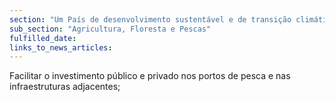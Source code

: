 ```yaml
---
section: "Um País de desenvolvimento sustentável e de transição climática"
sub_section: "Agricultura, Floresta e Pescas"
fulfilled_date:
links_to_news_articles:
---
```


Facilitar o investimento público e privado nos portos de pesca e nas infraestruturas adjacentes;